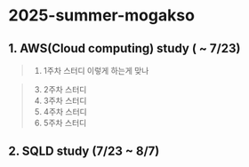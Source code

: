 # 2025-summer-mogakso

## 1. AWS(Cloud computing) study ( ~ 7/23)
>1. 1주차 스터디
>이렇게 하는게 맞나

>3. 2주차 스터디
>4. 3주차 스터디
>5. 4주차 스터디
>6. 5주차 스터디

## 2. SQLD study (7/23 ~ 8/7)

